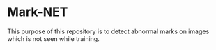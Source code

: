 # Mark-NET
This purpose of this repository is to detect abnormal marks on images which is not seen while training.
